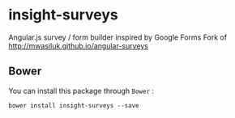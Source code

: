 # insight-surveys
Angular.js survey / form builder inspired by Google Forms
Fork of http://mwasiluk.github.io/angular-surveys

## Bower

You can install this package through `Bower` :

    bower install insight-surveys --save
